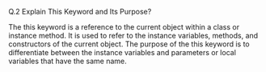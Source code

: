 Q.2 Explain This Keyword and Its Purpose?

The this keyword is a reference to the current object within a class or instance method. It is used to refer to the instance variables, methods, and constructors of the current object. The purpose of the this keyword is to differentiate between the instance variables and parameters or local variables that have the same name.